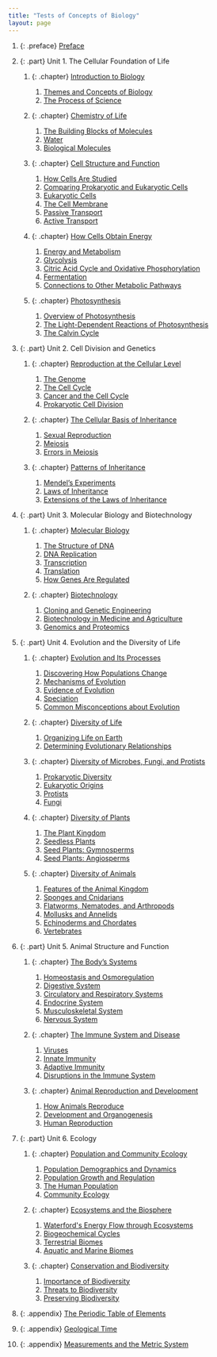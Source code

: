 ```yaml
---
title: "Tests of Concepts of Biology"
layout: page
---
```



<div data-type="abstract"></div>

1.  {: .preface} [Preface](contents/m46159.md)
2.  {: .part} Unit 1. The Cellular Foundation of Life
    1.  {: .chapter} [Introduction to Biology](contents/m45418.md)
        1.  [Themes and Concepts of Biology](contents/m45419.md)
        2.  [The Process of Science](contents/m45421.md)

    2.  {: .chapter} [Chemistry of Life](contents/m45423.md)
        1.  [The Building Blocks of Molecules](contents/m45417.md)
        2.  [Water](contents/m45425.md)
        3.  [Biological Molecules](contents/m45426.md)

    3.  {: .chapter} [Cell Structure and Function](contents/m45427.md)
        1.  [How Cells Are Studied](contents/m45428.md)
        2.  [Comparing Prokaryotic and Eukaryotic Cells](contents/m45429.md)
        3.  [Eukaryotic Cells](contents/m45432.md)
        4.  [The Cell Membrane](contents/m45433.md)
        5.  [Passive Transport](contents/m45434.md)
        6.  [Active Transport](contents/m45435.md)
    
    4.  {: .chapter} [How Cells Obtain Energy](contents/m45436.md)
        1.  [Energy and Metabolism](contents/m45437.md)
        2.  [Glycolysis](contents/m45438.md)
        3.  [Citric Acid Cycle and Oxidative Phosphorylation](contents/m45439.md)
        4.  [Fermentation](contents/m45440.md)
        5.  [Connections to Other Metabolic Pathways](contents/m45444.md)

    5.  {: .chapter} [Photosynthesis](contents/m45445.md)
        1.  [Overview of Photosynthesis](contents/m45448.md)
        2.  [The Light-Dependent Reactions of Photosynthesis](contents/m45452.md)
        3.  [The Calvin Cycle](contents/m45453.md)

3.  {: .part} Unit 2. Cell Division and Genetics
    1.  {: .chapter} [Reproduction at the Cellular Level](contents/m45454.md)
        1.  [The Genome](contents/m45455.md)
        2.  [The Cell Cycle](contents/m45461.md)
        3.  [Cancer and the Cell Cycle](contents/m45462.md)
        4.  [Prokaryotic Cell Division](contents/m45463.md)

    2.  {: .chapter} [The Cellular Basis of Inheritance](contents/m45464.md)
        1.  [Sexual Reproduction](contents/m45465.md)
        2.  [Meiosis](contents/m45466.md)
        3.  [Errors in Meiosis](contents/m45467.md)

    3.  {: .chapter} [Patterns of Inheritance](contents/m45468.md)
        1.  [Mendel’s Experiments](contents/m45469.md)
        2.  [Laws of Inheritance](contents/m45470.md)
        3.  [Extensions of the Laws of Inheritance](contents/m45471.md)

4.  {: .part} Unit 3. Molecular Biology and Biotechnology
    1.  {: .chapter} [Molecular Biology](contents/m45472.md)
        1.  [The Structure of DNA](contents/m45473.md)
        2.  [DNA Replication](contents/m45475.md)
        3.  [Transcription](contents/m45476.md)
        4.  [Translation](contents/m45479.md)
        5.  [How Genes Are Regulated](contents/m45480.md)

    2.  {: .chapter} [Biotechnology](contents/m45481.md)
        1.  [Cloning and Genetic Engineering](contents/m45482.md)
        2.  [Biotechnology in Medicine and Agriculture](contents/m45483.md)
        3.  [Genomics and Proteomics](contents/m45485.md)

5.  {: .part} Unit 4. Evolution and the Diversity of Life
    1.  {: .chapter} [Evolution and Its Processes](contents/m45486.md)
        1.  [Discovering How Populations Change](contents/m45487.md)
        2.  [Mechanisms of Evolution](contents/m45489.md)
        3.  [Evidence of Evolution](contents/m45491.md)
        4.  [Speciation](contents/m45493.md)
        5.  [Common Misconceptions about Evolution](contents/m45505.md)

    2.  {: .chapter} [Diversity of Life](contents/m45506.md)
        1.  [Organizing Life on Earth](contents/m45507.md)
        2.  [Determining Evolutionary Relationships](contents/m45509.md)

    3.  {: .chapter} [Diversity of Microbes, Fungi, and Protists](contents/m45511.md)
        1.  [Prokaryotic Diversity](contents/m45512.md)
        2.  [Eukaryotic Origins](contents/m45513.md)
        3.  [Protists](contents/m45514.md)
        4.  [Fungi](contents/m45515.md)

    4.  {: .chapter} [Diversity of Plants](contents/m45516.md)
        1.  [The Plant Kingdom](contents/m45517.md)
        2.  [Seedless Plants](contents/m45518.md)
        3.  [Seed Plants: Gymnosperms](contents/m45519.md)
        4.  [Seed Plants: Angiosperms](contents/m45520.md)

    5.  {: .chapter} [Diversity of Animals](contents/m45522.md)
        1.  [Features of the Animal Kingdom](contents/m45523.md)
        2.  [Sponges and Cnidarians](contents/m45524.md)
        3.  [Flatworms, Nematodes, and Arthropods](contents/m45525.md)
        4.  [Mollusks and Annelids](contents/m45526.md)
        5.  [Echinoderms and Chordates](contents/m45531.md)
        6.  [Vertebrates](contents/m45532.md)

6.  {: .part} Unit 5. Animal Structure and Function
    1.  {: .chapter} [The Body’s Systems](contents/m45533.md)
        1.  [Homeostasis and Osmoregulation](contents/m45534.md)
        2.  [Digestive System](contents/m45535.md)
        3.  [Circulatory and Respiratory Systems](contents/m45536.md)
        4.  [Endocrine System](contents/m45537.md)
        5.  [Musculoskeletal System](contents/m45538.md)
        6.  [Nervous System](contents/m45539.md)

    2.  {: .chapter} [The Immune System and Disease](contents/m45540.md)
        1.  [Viruses](contents/m45541.md)
        2.  [Innate Immunity](contents/m45542.md)
        3.  [Adaptive Immunity](contents/m45543.md)
        4.  [Disruptions in the Immune System](contents/m45545.md)

    3.  {: .chapter} [Animal Reproduction and Development](contents/m45546.md)
        1.  [How Animals Reproduce](contents/m45547.md)
        2.  [Development and Organogenesis](contents/m45550.md)
        3.  [Human Reproduction](contents/m45549.md)

7.  {: .part} Unit 6. Ecology
    1.  {: .chapter} [Population and Community Ecology](contents/m45551.md)
        1.  [Population Demographics and Dynamics](contents/m45552.md)
        2.  [Population Growth and Regulation](contents/m45553.md)
        3.  [The Human Population](contents/m45554.md)
        4.  [Community Ecology](contents/m45555.md)

    2.  {: .chapter} [Ecosystems and the Biosphere](contents/m45557.md)
        1.  [Waterford\'s Energy Flow through Ecosystems](contents/m45558.md)
        2.  [Biogeochemical Cycles](contents/m45559.md)
        3.  [Terrestrial Biomes](contents/m45560.md)
        4.  [Aquatic and Marine Biomes](contents/m45562.md)

    3.  {: .chapter} [Conservation and Biodiversity](contents/m45565.md)
        1.  [Importance of Biodiversity](contents/m45571.md)
        2.  [Threats to Biodiversity](contents/m45574.md)
        3.  [Preserving Biodiversity](contents/m45573.md)

8.  {: .appendix} [The Periodic Table of Elements](contents/m46075.md)
9.  {: .appendix} [Geological Time](contents/m60098.md)
10. {: .appendix} [Measurements and the Metric System](contents/m60099.md)
